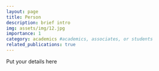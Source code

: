```yaml
---
layout: page
title: Person
description: brief intro
img: assets/img/12.jpg
importance: 1
category: academics #academics, associates, or students
related_publications: true
---
```


Put your details here
